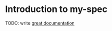# Introduction to my-spec

TODO: write [great documentation](http://jacobian.org/writing/what-to-write/)
